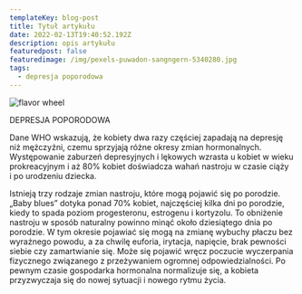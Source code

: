```yaml
---
templateKey: blog-post
title: Tytuł artykułu
date: 2022-02-13T19:40:52.192Z
description: opis artykułu
featuredpost: false
featuredimage: /img/pexels-puwadon-sangngern-5340280.jpg
tags:
  - depresja poporodowa
---
```

![flavor wheel](/img/pexels-puwadon-sangngern-5340280.jpg)

DEPRESJA POPORODOWA

Dane WHO wskazują, że kobiety dwa razy częściej zapadają na depresję niż mężczyźni, czemu sprzyjają różne okresy zmian hormonalnych. Występowanie zaburzeń depresyjnych i lękowych wzrasta u kobiet w wieku prokreacyjnym i aż 80% kobiet doświadcza wahań nastroju w czasie ciąży i po urodzeniu dziecka.  

Istnieją trzy rodzaje zmian nastroju, które mogą pojawić się po porodzie. „Baby blues” dotyka ponad 70% kobiet, najczęściej kilka dni po porodzie, kiedy to spada poziom progesteronu, estrogenu i kortyzolu. To obniżenie nastroju w sposób naturalny powinno minąć około dziesiątego dnia po porodzie. W tym okresie pojawiać się mogą na zmianę wybuchy płaczu bez wyraźnego powodu, a za chwilę euforia, irytacja, napięcie, brak pewności siebie czy zamartwianie się. Może się pojawić wręcz poczucie wyczerpania fizycznego związanego z przeżywaniem ogromnej odpowiedzialności. Po pewnym czasie gospodarka hormonalna normalizuje się, a kobieta przyzwyczaja się do nowej sytuacji i nowego rytmu życia.